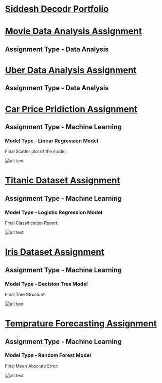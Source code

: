# [Siddesh Decodr Portfolio](https://github.com/InsaneSidd/Car-Price-Assignment-1)

# [Movie Data Analysis Assignment](https://github.com/InsaneSidd/Siddesh-Decodr-Portfolio/blob/main/Movie%20Data%20Analysis%20Assignment.ipynb)
## Assignment Type - Data Analysis


# [Uber Data Analysis Assignment](https://github.com/InsaneSidd/Siddesh-Decodr-Portfolio/blob/main/Uber%20Data%20Analysis%20Assignment.ipynb)
## Assignment Type - Data Analysis


# [Car Price Pridiction Assignment](https://github.com/InsaneSidd/Machine-Learning-Models/blob/main/CarPrice%20Prediction%20Assignment.ipynb)
## Assignment Type - Machine Learning
### Model Type - Linear Regression Model

Final Scatter plot of the model: 

![alt text](https://github.com/InsaneSidd/Car-Price-Assignment-1/blob/main/CarPrice%20Assignment%20Scatter%20Plot.png "Logo Title Text 1")

# [Titanic Dataset Assignment](https://github.com/InsaneSidd/Machine-Learning-Models/blob/main/Titanic%20Dataset%20-%20Logistic%20Regression.ipynb)
## Assignment Type - Machine Learning
### Model Type - Logistic Regression Model

Final Classification Reoort:

![alt text](https://github.com/InsaneSidd/Machine-Learning-Models/blob/main/Logistic%20Regression%20Accuracy.png "Logo Title Text 1")

# [Iris Dataset Assignment](https://github.com/InsaneSidd/Machine-Learning-Models/blob/main/Iris%20Dataset%20Assignment.ipynb)
## Assignment Type - Machine Learning
### Model Type - Decision Tree Model

Final Tree Structure:

![alt text](https://github.com/InsaneSidd/Machine-Learning-Models/blob/main/Decision%20Tree%20-%20Final%20Tree.png "Logo Title Text 1")

# [Temprature Forecasting Assignment](https://github.com/InsaneSidd/Machine-Learning-Models/blob/main/Temperature%20Forecasting%20Assignment.ipynb)
## Assignment Type - Machine Learning
### Model Type - Random Forest Model

Final Mean Absolute Error:

![alt text](https://github.com/InsaneSidd/Machine-Learning-Models/blob/main/Random%20Forest%20Mean%20Absolute%20Error.png "Logo Title Text 1")






